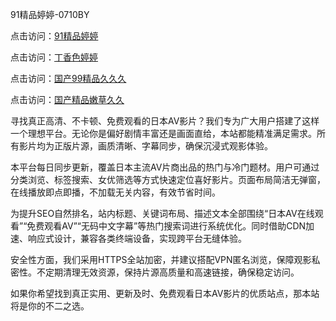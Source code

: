 91精品婷婷-0710BY

点击访问：<a href="https://heiliao2dmwwy.pages.dev">91精品婷婷</a>

点击访问：<a href="https://heiliaoll4qsx.pages.dev">丁香色婷婷</a>

点击访问：<a href="https://heiliaowzu4ur.pages.dev">国产99精品久久久</a>

点击访问：<a href="https://heiliaozj3tjd.pages.dev">国产精品嫩草久久</a>

寻找真正高清、不卡顿、免费观看的日本AV影片？我们专为广大用户搭建了这样一个理想平台。无论你是偏好剧情丰富还是画面直给，本站都能精准满足需求。所有影片均为正版片源，画质清晰、字幕同步，确保沉浸式观影体验。

本平台每日同步更新，覆盖日本主流AV片商出品的热门与冷门题材。用户可通过分类浏览、标签搜索、女优筛选等方式快速定位喜好影片。页面布局简洁无弹窗，在线播放即点即播，不加载无关内容，有效节省时间。

为提升SEO自然排名，站内标题、关键词布局、描述文本全部围绕“日本AV在线观看”“免费观看AV”“无码中文字幕”等热门搜索词进行系统优化。同时借助CDN加速、响应式设计，兼容各类终端设备，实现跨平台无缝体验。

安全性方面，我们采用HTTPS全站加密，并建议搭配VPN匿名浏览，保障观影私密性。不定期清理无效资源，保持片源高质量和高速链接，确保稳定访问。

如果你希望找到真正实用、更新及时、免费观看日本AV影片的优质站点，那本站将是你的不二之选。

<span style="display:none;">[Canonical link]( https://github.com/riben54550/276468 ）</span>
